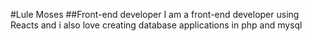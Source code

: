 #Lule Moses 
##Front-end developer
I am a front-end developer using Reacts and i also love creating database applications in php and mysql
